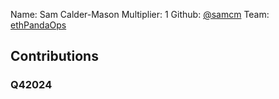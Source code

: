 Name: Sam Calder-Mason
Multiplier: 1
Github: [@samcm](https://github.com/samcm)
Team: [ethPandaOps](https://github.com/ethpandaops)

## Contributions
### Q42024
